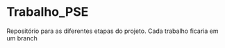 # Trabalho_PSE
Repositório para as diferentes etapas do projeto. Cada trabalho ficaria em um branch
